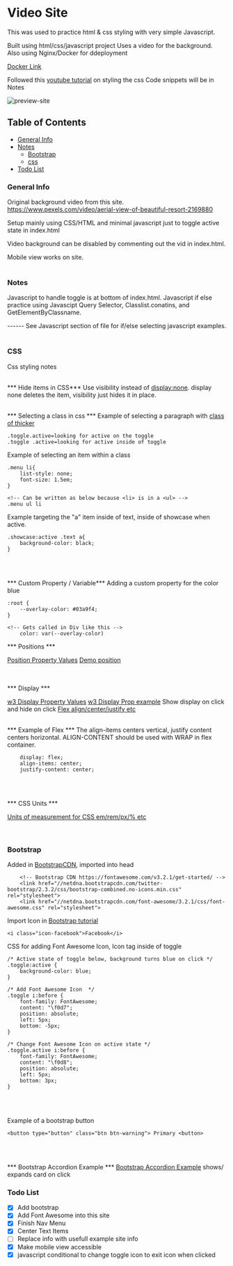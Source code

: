 # Video Site 
This was used to practice html & css styling with very simple Javascript.

Built using html/css/javascript project
Uses a video for the background. Also using Nginx/Docker for ddeployment


[Docker Link](https://hub.docker.com/repository/docker/coronel08/vid-site1#)

Followed this [youtube tutorial](https://www.youtube.com/watch?v=8MgpE2DTTKA) on styling the css Code snippets will be in Notes


![preview-site](https://github.com/coronel08/website-vid-project/blob/main/website-preview.gif)

## Table of Contents
* [General Info](#General-info)
* [Notes](#Notes)
    * [Bootstrap](#Bootstrap)
    * [css](#css)
* [Todo List](#todo-list)

### General Info
Original background video from this site. https://www.pexels.com/video/aerial-view-of-beautiful-resort-2169880

Setup mainly using CSS/HTML and minimal javascript just to toggle active state in index.html


Video background can be disabled by commenting out the vid in index.html.


Mobile view works on site. 
<br><br>

### Notes
Javascript to handle toggle is at bottom of index.html.
Javascript if else practice using Javascipt Query Selector, Classlist.conatins, and GetElementByClassname.

------ See Javascript section of file for if/else selecting javascript examples. 
<br><br>


### CSS
Css styling notes
<br><br>

*** Hide items in CSS***
Use visibility instead of [display:none](https://www.w3schools.com/css/css_display_visibility.asp). display none deletes the item, visibility just hides it in place.
<br><br>

*** Selecting a class in css ***
Example of selecting a paragraph with [class of thicker ](https://www.w3schools.com/cssref/tryit.asp?filename=trycss_font-weight)
```
.toggle.active=looking for active on the toggle  
.toggle .active=looking for active inside of toggle 
```
Example of selecting an item within a class
```
.menu li{
    list-style: none;
    font-size: 1.5em;
}

<!-- Can be written as below because <li> is in a <ul> -->
.menu ul li

```
Example targeting the "a" item inside of text, inside of showcase when active.
```
.showcase:active .text a{
    background-color: black;
}
```
<br><br>

*** Custom Property / Variable***
Adding a custom property for the color blue
```
:root {
    --overlay-color: #03a9f4;
}

<!-- Gets called in Div like this -->
    color: var(--overlay-color)
```

*** Positions ***

[Position Property Values](https://www.w3schools.com/cssref/pr_class_position.asp)
[Demo position](https://developer.mozilla.org/en-US/docs/Web/CSS/position)
<br><br><br>

*** Display ***

[w3 Display Property Values](https://www.w3schools.com/cssref/pr_class_display.asp)
[w3 Display Prop example](https://www.w3schools.com/css/css_display_visibility.asp) Show display on click and hide on click
[Flex align/center/justify etc](https://css-tricks.com/snippets/css/a-guide-to-flexbox/)
<br><br>

*** Example of Flex ***
The align-items centers vertical, justify content centers horizontal.
ALIGN-CONTENT should be used with WRAP in flex container.
```
    display: flex;
    align-items: center;
    justify-content: center;
```
<br><br>


*** CSS Units ***

[Units of measurement for CSS em/rem/px/% etc](https://www.w3schools.com/cssref/css_units.asp)
<br><br><br>


### Bootstrap
Added in [BootstrapCDN](https://fontawesome.com/v3.2.1/get-started/), imported into head
```
    <!-- Bootstrap CDN https://fontawesome.com/v3.2.1/get-started/ -->
    <link href="//netdna.bootstrapcdn.com/twitter-bootstrap/2.3.2/css/bootstrap-combined.no-icons.min.css" rel="stylesheet">
    <link href="//netdna.bootstrapcdn.com/font-awesome/3.2.1/css/font-awesome.css" rel="stylesheet">
```

Import Icon in [Bootstrap tutorial](https://fontawesome.com/v3.2.1/examples/)
```
<i class="icon-facebook">Facebook</i> 
```
CSS for adding Font Awesome Icon, Icon tag inside of toggle
```
/* Active state of toggle below, background turns blue on click */
.toggle:active {
    background-color: blue;
}

/* Add Font Awesome Icon  */
.toggle i:before {
    font-family: FontAwesome; 
    content: "\f0d7";
    position: absolute;
    left: 5px;
    bottom: -5px;
}

/* Change Font Awesome Icon on active state */
.toggle.active i:before {
    font-family: FontAwesome; 
    content: "\f0d8";
    position: absolute;
    left: 5px;
    bottom: 3px;
}
```
<br><br>

Example of a bootstrap button
```
<button type="button" class="btn btn-warning"> Primary <button>
```
<br><br>

*** Bootstrap Accordion Example ***
[Bootstrap Accordion Example](https://mdbootstrap.com/snippets/jquery/mdbootstrap/888142#html-tab-view) shows/ expands card on click


### Todo List
- [x] Add bootstrap
- [x] Add Font Awesome into this site
- [x] Finish Nav Menu
- [x] Center Text Items
- [ ] Replace info with usefull example site info
- [x] Make mobile view accessible
- [x] javascript conditional to change toggle icon to exit icon when clicked
